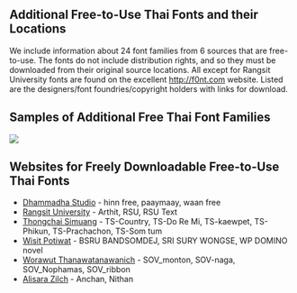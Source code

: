 ## Additional Free-to-Use Thai Fonts and their Locations

We include information about 24 font families from 6 sources that are free-to-use. The fonts do not include distribution rights, and so they must be downloaded from their original source locations. All except for Rangsit University fonts are found on the excellent <http://f0nt.com> website. Listed are the designers/font foundries/copyright holders with links for download.

## Samples of Additional Free Thai Font Families

[![](https://lanna.io/images/lanna/fonts/more-free-thai-fonts-m.png)](https://lanna.io/images/lanna/fonts/more-free-thai-fonts-l.png)

<p style="clear:both;"></p>

## Websites for Freely Downloadable Free-to-Use Thai Fonts

- [Dhammadha Studio](http://www.f0nt.com/author/dhammadha/) - hinn free, paaymaay, waan free
- [Rangsit University](https://www2.rsu.ac.th/info/downloads-Fonts) - Arthit, RSU, RSU Text
- [Thongchai Simuang](http://www.f0nt.com/author/tsfont/) - TS-Country, TS-Do Re Mi, TS-kaewpet, TS-Phikun, TS-Prachachon, TS-Som tum
- [Wisit Potiwat](http://www.f0nt.com/author/wisitpo/) - BSRU BANDSOMDEJ, SRI SURY WONGSE, WP DOMINO novel
- [Worawut Thanawatanawanich](http://www.f0nt.com/author/uvsov/) - SOV_monton, SOV-naga, SOV_Nophamas, SOV_ribbon
- [Alisara Zilch](http://www.f0nt.com/author/zilch/) - Anchan, Nithan
